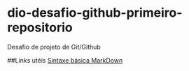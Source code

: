 # dio-desafio-github-primeiro-repositorio
Desafio de projeto de Git/Github

##Links utéis
[Sintaxe básica MarkDown](https://www.markdownguide.org/getting-started/)

